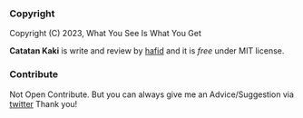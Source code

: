 
### Copyright

Copyright (C) 2023, What You See Is What You Get

**Catatan Kaki** is write and review by [hafid](https://github.com/hapidznur) and it is *free* under MIT license. 


### Contribute
Not Open Contribute. But you can always give me an Advice/Suggestion via [twitter](https://twitter.com/kurokoru_)
Thank you!
